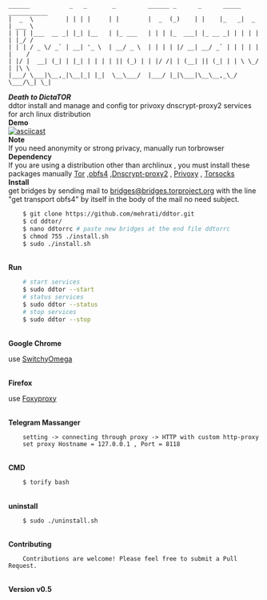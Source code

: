 
```
______           _   _       _         ______ _      _      _____ ___________ 
|  _  \         | | | |     | |        |  _  (_)    | |    |_   _|  _  | ___ \
| | | |___  __ _| |_| |__   | |_ ___   | | | |_  ___| |_ __ _| | | | | | |_/ /
| | | / _ \/ _` | __| '_ \  | __/ _ \  | | | | |/ __| __/ _` | | | | | |    / 
| |/ |  __| (_| | |_| | | | | || (_) | | |/ /| | (__| || (_| | | \ \_/ | |\ \ 
|___/ \___|\__,_|\__|_| |_|  \__\___/  |___/ |_|\___|\__\__,_\_/  \___/\_| \_|
```

***Death to DictaTOR*** <br>
    ddtor install and manage and config tor privoxy dnscrypt-proxy2 services for arch linux distribution
<br>**Demo**<br>
[![asciicast](https://asciinema.org/a/171213.png)](https://asciinema.org/a/171213)
<br>**Note** <br>
    If you need anonymity or strong privacy, manually run torbrowser
<br>**Dependency** <br>
   If you are using a distribution other than archlinux , you must install these packages manually
    [Tor](https://github.com/torproject/tor) ,[obfs4](https://github.com/Yawning/obfs4) ,[Dnscrypt-proxy2](https://github.com/jedisct1/dnscrypt-proxy)  , [Privoxy](https://www.privoxy.org) , [Torsocks](https://github.com/dgoulet/torsocks)
<br>**Install**<br>
    get bridges by sending mail to bridges@bridges.torproject.org with the line "get transport obfs4" by itself in the body of the mail no need subject.
```sh
    $ git clone https://github.com/mehrati/ddtor.git
    $ cd ddtor/
    $ nano ddtorrc # paste new bridges at the end file ddtorrc
    $ chmod 755 ./install.sh
    $ sudo ./install.sh
```
<br>**Run**<br>
```sh
    # start services
    $ sudo ddtor --start
    # status services
    $ sudo ddtor --status
    # stop services
    $ sudo ddtor --stop
```
<br>**Google Chrome**<br>

use [SwitchyOmega](https://github.com/FelisCatus/SwitchyOmega)

<br>**Firefox**<br>

use [Foxyproxy](https://addons.mozilla.org/en-US/firefox/addon/foxyproxy-standard/)

<br>**Telegram Massanger**<br>
```
    setting -> connecting through proxy -> HTTP with custom http-proxy 
    set proxy Hostname = 127.0.0.1 , Port = 8118
```
<br>**CMD**<br>
```sh
    $ torify bash
```
<br>**uninstall**<br>
```sh
    $ sudo ./uninstall.sh
```
<br>**Contributing**<br>
```
    Contributions are welcome! Please feel free to submit a Pull Request.
```
<br>**Version v0.5**<br>

